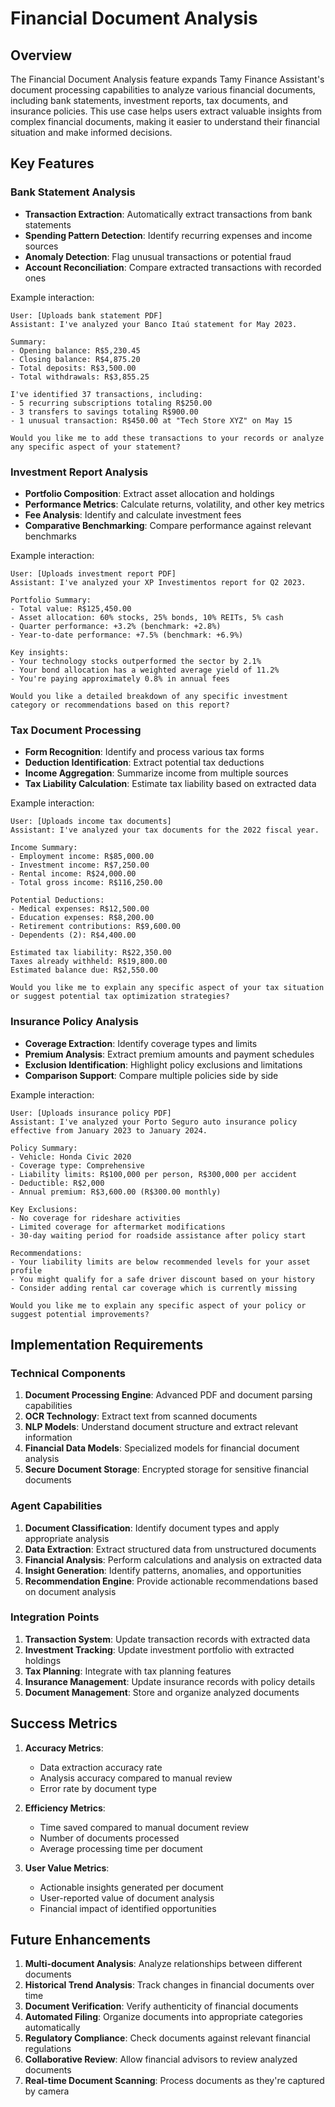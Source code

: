 # Financial Document Analysis

## Overview

The Financial Document Analysis feature expands Tamy Finance Assistant's document processing capabilities to analyze various financial documents, including bank statements, investment reports, tax documents, and insurance policies. This use case helps users extract valuable insights from complex financial documents, making it easier to understand their financial situation and make informed decisions.

## Key Features

### Bank Statement Analysis

- **Transaction Extraction**: Automatically extract transactions from bank statements
- **Spending Pattern Detection**: Identify recurring expenses and income sources
- **Anomaly Detection**: Flag unusual transactions or potential fraud
- **Account Reconciliation**: Compare extracted transactions with recorded ones

Example interaction:
```
User: [Uploads bank statement PDF]
Assistant: I've analyzed your Banco Itaú statement for May 2023.

Summary:
- Opening balance: R$5,230.45
- Closing balance: R$4,875.20
- Total deposits: R$3,500.00
- Total withdrawals: R$3,855.25

I've identified 37 transactions, including:
- 5 recurring subscriptions totaling R$250.00
- 3 transfers to savings totaling R$900.00
- 1 unusual transaction: R$450.00 at "Tech Store XYZ" on May 15

Would you like me to add these transactions to your records or analyze any specific aspect of your statement?
```

### Investment Report Analysis

- **Portfolio Composition**: Extract asset allocation and holdings
- **Performance Metrics**: Calculate returns, volatility, and other key metrics
- **Fee Analysis**: Identify and calculate investment fees
- **Comparative Benchmarking**: Compare performance against relevant benchmarks

Example interaction:
```
User: [Uploads investment report PDF]
Assistant: I've analyzed your XP Investimentos report for Q2 2023.

Portfolio Summary:
- Total value: R$125,450.00
- Asset allocation: 60% stocks, 25% bonds, 10% REITs, 5% cash
- Quarter performance: +3.2% (benchmark: +2.8%)
- Year-to-date performance: +7.5% (benchmark: +6.9%)

Key insights:
- Your technology stocks outperformed the sector by 2.1%
- Your bond allocation has a weighted average yield of 11.2%
- You're paying approximately 0.8% in annual fees

Would you like a detailed breakdown of any specific investment category or recommendations based on this report?
```

### Tax Document Processing

- **Form Recognition**: Identify and process various tax forms
- **Deduction Identification**: Extract potential tax deductions
- **Income Aggregation**: Summarize income from multiple sources
- **Tax Liability Calculation**: Estimate tax liability based on extracted data

Example interaction:
```
User: [Uploads income tax documents]
Assistant: I've analyzed your tax documents for the 2022 fiscal year.

Income Summary:
- Employment income: R$85,000.00
- Investment income: R$7,250.00
- Rental income: R$24,000.00
- Total gross income: R$116,250.00

Potential Deductions:
- Medical expenses: R$12,500.00
- Education expenses: R$8,200.00
- Retirement contributions: R$9,600.00
- Dependents (2): R$4,400.00

Estimated tax liability: R$22,350.00
Taxes already withheld: R$19,800.00
Estimated balance due: R$2,550.00

Would you like me to explain any specific aspect of your tax situation or suggest potential tax optimization strategies?
```

### Insurance Policy Analysis

- **Coverage Extraction**: Identify coverage types and limits
- **Premium Analysis**: Extract premium amounts and payment schedules
- **Exclusion Identification**: Highlight policy exclusions and limitations
- **Comparison Support**: Compare multiple policies side by side

Example interaction:
```
User: [Uploads insurance policy PDF]
Assistant: I've analyzed your Porto Seguro auto insurance policy effective from January 2023 to January 2024.

Policy Summary:
- Vehicle: Honda Civic 2020
- Coverage type: Comprehensive
- Liability limits: R$100,000 per person, R$300,000 per accident
- Deductible: R$2,000
- Annual premium: R$3,600.00 (R$300.00 monthly)

Key Exclusions:
- No coverage for rideshare activities
- Limited coverage for aftermarket modifications
- 30-day waiting period for roadside assistance after policy start

Recommendations:
- Your liability limits are below recommended levels for your asset profile
- You might qualify for a safe driver discount based on your history
- Consider adding rental car coverage which is currently missing

Would you like me to explain any specific aspect of your policy or suggest potential improvements?
```

## Implementation Requirements

### Technical Components

1. **Document Processing Engine**: Advanced PDF and document parsing capabilities
2. **OCR Technology**: Extract text from scanned documents
3. **NLP Models**: Understand document structure and extract relevant information
4. **Financial Data Models**: Specialized models for financial document analysis
5. **Secure Document Storage**: Encrypted storage for sensitive financial documents

### Agent Capabilities

1. **Document Classification**: Identify document types and apply appropriate analysis
2. **Data Extraction**: Extract structured data from unstructured documents
3. **Financial Analysis**: Perform calculations and analysis on extracted data
4. **Insight Generation**: Identify patterns, anomalies, and opportunities
5. **Recommendation Engine**: Provide actionable recommendations based on document analysis

### Integration Points

1. **Transaction System**: Update transaction records with extracted data
2. **Investment Tracking**: Update investment portfolio with extracted holdings
3. **Tax Planning**: Integrate with tax planning features
4. **Insurance Management**: Update insurance records with policy details
5. **Document Management**: Store and organize analyzed documents

## Success Metrics

1. **Accuracy Metrics**:
   - Data extraction accuracy rate
   - Analysis accuracy compared to manual review
   - Error rate by document type

2. **Efficiency Metrics**:
   - Time saved compared to manual document review
   - Number of documents processed
   - Average processing time per document

3. **User Value Metrics**:
   - Actionable insights generated per document
   - User-reported value of document analysis
   - Financial impact of identified opportunities

## Future Enhancements

1. **Multi-document Analysis**: Analyze relationships between different documents
2. **Historical Trend Analysis**: Track changes in financial documents over time
3. **Document Verification**: Verify authenticity of financial documents
4. **Automated Filing**: Organize documents into appropriate categories automatically
5. **Regulatory Compliance**: Check documents against relevant financial regulations
6. **Collaborative Review**: Allow financial advisors to review analyzed documents
7. **Real-time Document Scanning**: Process documents as they're captured by camera
